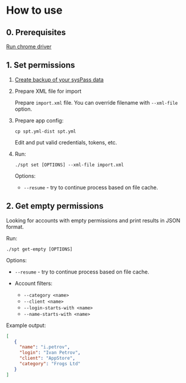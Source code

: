 # How to use

## 0. Prerequisites

[Run chrome driver](Install.md)

## 1. Set permissions

1. [Create backup of your sysPass data](https://syspass-doc.readthedocs.io/en/3.1/application/backup.html)

2. Prepare XML file for import

   Prepare `import.xml` file. You can override filename with `--xml-file` option.

3. Prepare app config:

    ```shell
    cp spt.yml-dist spt.yml
    ```

   Edit and put valid credentials, tokens, etc.

4. Run:

    ```shell
    ./spt set [OPTIONS] --xml-file import.xml
    ```
   
    Options:

    - `--resume` - try to continue process based on file cache.

## 2. Get empty permissions

Looking for accounts with empty permissions and print results in JSON format.

Run:

```shell
./spt get-empty [OPTIONS]
```

Options:

- `--resume` - try to continue process based on file cache.

- Account filters:
  - `--category <name>`
  - `--client <name>`
  - `--login-starts-with <name>`
  - `--name-starts-with <name>`

Example output:

```json
[
   {
     "name": "i.petrov",
     "login": "Ivan Petrov",
     "client": "AppStore",
     "category": "Frogs Ltd"
   }
]
```
